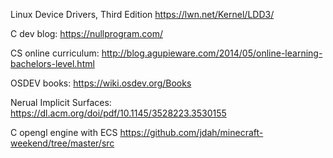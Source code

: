 Linux Device Drivers, Third Edition
https://lwn.net/Kernel/LDD3/

C dev blog:
https://nullprogram.com/

CS online curriculum:
http://blog.agupieware.com/2014/05/online-learning-bachelors-level.html

OSDEV books:
https://wiki.osdev.org/Books

Nerual Implicit Surfaces:
https://dl.acm.org/doi/pdf/10.1145/3528223.3530155

C opengl engine with ECS
https://github.com/jdah/minecraft-weekend/tree/master/src

